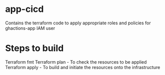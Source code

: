 # app-cicd

Contains the terraform code to apply appropriate roles and policies for ghactions-app IAM user

# Steps to build
Terraform fmt
Terraform plan - To check the resources to be applied
Terraform apply - To build and initiate the resources onto the infrastructure